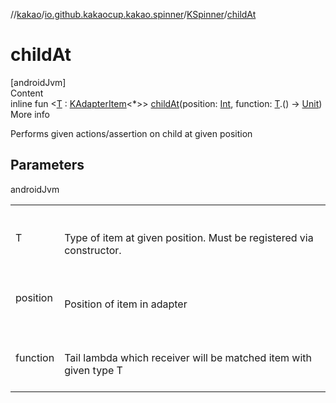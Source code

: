 //[kakao](../../../index.md)/[io.github.kakaocup.kakao.spinner](../index.md)/[KSpinner](index.md)/[childAt](child-at.md)



# childAt  
[androidJvm]  
Content  
inline fun <[T](child-at.md) : [KAdapterItem](../../io.github.kakaocup.kakao.list/-k-adapter-item/index.md)<*>> [childAt](child-at.md)(position: [Int](https://kotlinlang.org/api/latest/jvm/stdlib/kotlin/-int/index.html), function: [T](child-at.md).() -> [Unit](https://kotlinlang.org/api/latest/jvm/stdlib/kotlin/-unit/index.html))  
More info  


Performs given actions/assertion on child at given position



## Parameters  
  
androidJvm  
  
| | |
|---|---|
| <a name="io.github.kakaocup.kakao.spinner/KSpinner/childAt/#kotlin.Int#kotlin.Function1[TypeParam(bounds=[io.github.kakaocup.kakao.list.KAdapterItem[*]]),kotlin.Unit]/PointingToDeclaration/"></a>T| <a name="io.github.kakaocup.kakao.spinner/KSpinner/childAt/#kotlin.Int#kotlin.Function1[TypeParam(bounds=[io.github.kakaocup.kakao.list.KAdapterItem[*]]),kotlin.Unit]/PointingToDeclaration/"></a><br><br>Type of item at given position. Must be registered via constructor.<br><br>|
| <a name="io.github.kakaocup.kakao.spinner/KSpinner/childAt/#kotlin.Int#kotlin.Function1[TypeParam(bounds=[io.github.kakaocup.kakao.list.KAdapterItem[*]]),kotlin.Unit]/PointingToDeclaration/"></a>position| <a name="io.github.kakaocup.kakao.spinner/KSpinner/childAt/#kotlin.Int#kotlin.Function1[TypeParam(bounds=[io.github.kakaocup.kakao.list.KAdapterItem[*]]),kotlin.Unit]/PointingToDeclaration/"></a><br><br>Position of item in adapter<br><br>|
| <a name="io.github.kakaocup.kakao.spinner/KSpinner/childAt/#kotlin.Int#kotlin.Function1[TypeParam(bounds=[io.github.kakaocup.kakao.list.KAdapterItem[*]]),kotlin.Unit]/PointingToDeclaration/"></a>function| <a name="io.github.kakaocup.kakao.spinner/KSpinner/childAt/#kotlin.Int#kotlin.Function1[TypeParam(bounds=[io.github.kakaocup.kakao.list.KAdapterItem[*]]),kotlin.Unit]/PointingToDeclaration/"></a><br><br>Tail lambda which receiver will be matched item with given type T<br><br>|
  
  



